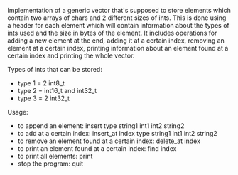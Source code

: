 Implementation of a generic vector that's supposed to store elements which contain two arrays of chars and 2 different sizes of ints. This is done using a header for each element which will contain information about the types of ints used and the size in bytes of the element. It includes operations for adding a new element at the end, adding it at a certain index, removing an element at a certain index, printing information about an element found at a certain index and printing the whole vector.

Types of ints that can be stored:

- type 1 = 2 int8_t
- type 2 = int16_t and int32_t
- type 3 = 2 int32_t

Usage:
- to append an element: insert type string1 int1 int2 string2
- to add at a certain index: insert_at index type string1 int1 int2 string2
- to remove an element found at a certain index: delete_at index
- to print an element found at a certain index: find index
- to print all elements: print
- stop the program: quit
